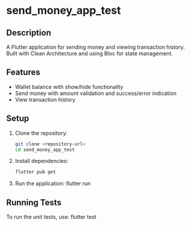 # send_money_app_test

## Description
A Flutter application for sending money and viewing transaction history. Built with Clean Architecture and using Bloc for state management.

## Features
- Wallet balance with show/hide functionality
- Send money with amount validation and success/error indication
- View transaction history

## Setup
1. Clone the repository:
   ```bash
   git clone <repository-url>
   cd send_money_app_test

2. Install dependencies:
   ```bash
   flutter pub get
   
3. Run the application:
   flutter run

## Running Tests
To run the unit tests, use:
flutter test
